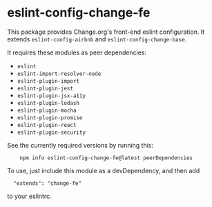 # eslint-config-change-fe

This package provides Change.org's front-end eslint configuration.  It extends
`eslint-config-airbnb` and `eslint-config-change-base`.

It requires these modules as peer dependencies:
 * `eslint`
 * `eslint-import-resolver-node`
 * `eslint-plugin-import`
 * `eslint-plugin-jest`
 * `eslint-plugin-jsx-a11y`
 * `eslint-plugin-lodash`
 * `eslint-plugin-mocha`
 * `eslint-plugin-promise`
 * `eslint-plugin-react`
 * `eslint-plugin-security`

See the currently required versions by running this:
```
	npm info eslint-config-change-fe@latest peerDependencies
```

To use, just include this module as a devDependency, and then add
```
  "extends": "change-fe"
```
to your eslintrc.
